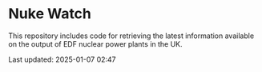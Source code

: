 # Nuke Watch

This repository includes code for retrieving the latest information available on the output of EDF nuclear power plants in the UK.

Last updated: 2025-01-07 02:47